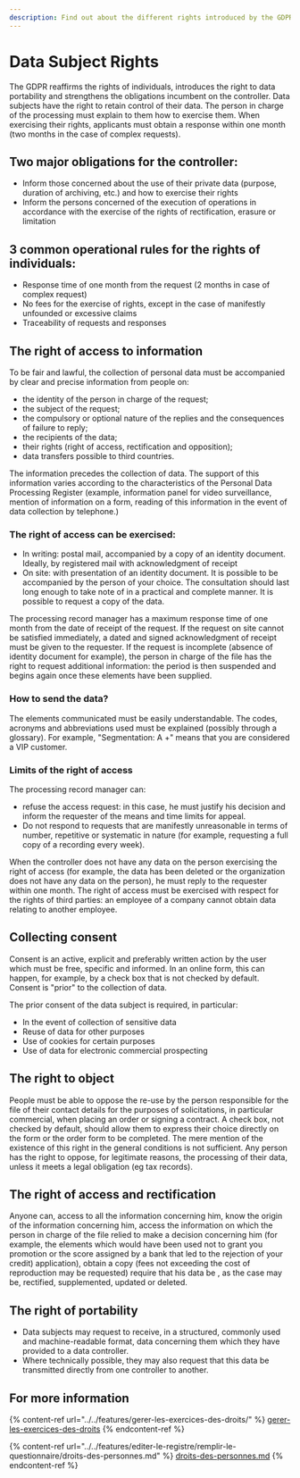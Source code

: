 ```yaml
---
description: Find out about the different rights introduced by the GDPR.
---
```


# Data Subject Rights

The GDPR reaffirms the rights of individuals, introduces the right to data portability and strengthens the obligations incumbent on the controller. Data subjects have the right to retain control of their data. The person in charge of the processing must explain to them how to exercise them. When exercising their rights, applicants must obtain a response within one month (two months in the case of complex requests).

## Two major obligations for the controller:

* Inform those concerned about the use of their private data (purpose, duration of archiving, etc.) and how to exercise their rights
* Inform the persons concerned of the execution of operations in accordance with the exercise of the rights of rectification, erasure or limitation

## 3 common operational rules for the rights of individuals:

* Response time of one month from the request (2 months in case of complex request)
* No fees for the exercise of rights, except in the case of manifestly unfounded or excessive claims
* Traceability of requests and responses

## The right of access to information

To be fair and lawful, the collection of personal data must be accompanied by clear and precise information from people on:

* the identity of the person in charge of the request;
* the subject of the request;
* the compulsory or optional nature of the replies and the consequences of failure to reply;
* the recipients of the data;
* their rights (right of access, rectification and opposition);
* data transfers possible to third countries.

The information precedes the collection of data. The support of this information varies according to the characteristics of the Personal Data Processing Register (example, information panel for video surveillance, mention of information on a form, reading of this information in the event of data collection by telephone.)

### The right of access can be exercised:

* In writing: postal mail, accompanied by a copy of an identity document. Ideally, by registered mail with acknowledgment of receipt
* On site: with presentation of an identity document. It is possible to be accompanied by the person of your choice. The consultation should last long enough to take note of in a practical and complete manner. It is possible to request a copy of the data.

The processing record manager has a maximum response time of one month from the date of receipt of the request. If the request on site cannot be satisfied immediately, a dated and signed acknowledgment of receipt must be given to the requester. If the request is incomplete (absence of identity document for example), the person in charge of the file has the right to request additional information: the period is then suspended and begins again once these elements have been supplied.

### How to send the data?

The elements communicated must be easily understandable. The codes, acronyms and abbreviations used must be explained (possibly through a glossary). For example, "Segmentation: A +" means that you are considered a VIP customer.

### Limits of the right of access

The processing record manager can:

* refuse the access request: in this case, he must justify his decision and inform the requester of the means and time limits for appeal.
* Do not respond to requests that are manifestly unreasonable in terms of number, repetitive or systematic in nature (for example, requesting a full copy of a recording every week).

When the controller does not have any data on the person exercising the right of access (for example, the data has been deleted or the organization does not have any data on the person), he must reply to the requester within one month. The right of access must be exercised with respect for the rights of third parties: an employee of a company cannot obtain data relating to another employee.

## Collecting consent

Consent is an active, explicit and preferably written action by the user which must be free, specific and informed. In an online form, this can happen, for example, by a check box that is not checked by default. Consent is "prior" to the collection of data.

The prior consent of the data subject is required, in particular:

* In the event of collection of sensitive data
* Reuse of data for other purposes
* Use of cookies for certain purposes
* Use of data for electronic commercial prospecting

## The right to object

People must be able to oppose the re-use by the person responsible for the file of their contact details for the purposes of solicitations, in particular commercial, when placing an order or signing a contract. A check box, not checked by default, should allow them to express their choice directly on the form or the order form to be completed. The mere mention of the existence of this right in the general conditions is not sufficient. Any person has the right to oppose, for legitimate reasons, the processing of their data, unless it meets a legal obligation (eg tax records).

## The right of access and rectification

Anyone can, access to all the information concerning him, know the origin of the information concerning him, access the information on which the person in charge of the file relied to make a decision concerning him (for example, the elements which would have been used not to grant you promotion or the score assigned by a bank that led to the rejection of your credit) application), obtain a copy (fees not exceeding the cost of reproduction may be requested) require that his data be , as the case may be, rectified, supplemented, updated or deleted.

## The right of portability

* Data subjects may request to receive, in a structured, commonly used and machine-readable format, data concerning them which they have provided to a data controller.
* Where technically possible, they may also request that this data be transmitted directly from one controller to another.

## For more information

{% content-ref url="../../features/gerer-les-exercices-des-droits/" %}
[gerer-les-exercices-des-droits](../../features/gerer-les-exercices-des-droits/)
{% endcontent-ref %}

{% content-ref url="../../features/editer-le-registre/remplir-le-questionnaire/droits-des-personnes.md" %}
[droits-des-personnes.md](../../features/editer-le-registre/remplir-le-questionnaire/droits-des-personnes.md)
{% endcontent-ref %}
